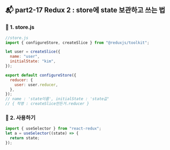 ## 📬 part2-17 Redux 2 : store에 state 보관하고 쓰는 법

### 🔹 1. store.js

```jsx
//store.js
import { configureStore, createSlice } from "@reduxjs/toolkit";

let user = createSlice({
  name: "user",
  initialState: "kim",
});

export default configureStore({
  reducer: {
    user: user.reducer,
  },
});
// name : 'state이름', initialState : 'state값'
// { 작명 : createSlice만든거.reducer }
```

### 🔹 2. 사용하기

```jsx
import { useSelector } from "react-redux";
let a = useSelector((state) => {
  return state;
});
```
